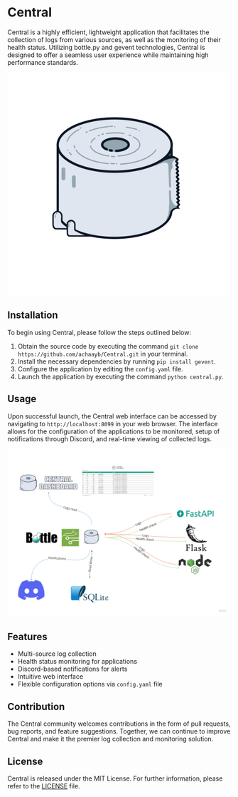 # Central

Central is a highly efficient, lightweight application that facilitates the collection of logs from various sources, as well as the monitoring of their health status. Utilizing bottle.py and gevent technologies, Central is designed to offer a seamless user experience while maintaining high performance standards.

![Central Logo](/static/logo.png)

## Installation

To begin using Central, please follow the steps outlined below:

1. Obtain the source code by executing the command `git clone https://github.com/achaayb/Central.git` in your terminal.
2. Install the necessary dependencies by running `pip install gevent`.
3. Configure the application by editing the `config.yaml` file.
4. Launch the application by executing the command `python central.py`.

## Usage

Upon successful launch, the Central web interface can be accessed by navigating to `http://localhost:8099` in your web browser. The interface allows for the configuration of the applications to be monitored, setup of notifications through Discord, and real-time viewing of collected logs.

![Central Flow](/static/flow.jpg)

## Features

- Multi-source log collection
- Health status monitoring for applications
- Discord-based notifications for alerts
- Intuitive web interface
- Flexible configuration options via `config.yaml` file

## Contribution

The Central community welcomes contributions in the form of pull requests, bug reports, and feature suggestions. Together, we can continue to improve Central and make it the premier log collection and monitoring solution.

## License

Central is released under the MIT License. For further information, please refer to the [LICENSE](https://github.com/achaayb/Central/blob/master/LICENSE) file.